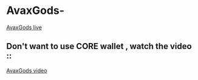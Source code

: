 # AvaxGods-
[AvaxGods live](https://avaxgods-nft-game.netlify.app/)

## Don't want to use CORE wallet , watch the video :: 
[AvaxGods video](https://drive.google.com/file/d/1Ur2eFN37U0iFaPWIH3qpsLxg60oJX_x4/view?usp=sharing)
